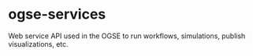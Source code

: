 # ogse-services
Web service API used in the OGSE to run workflows, simulations, publish visualizations, etc.
